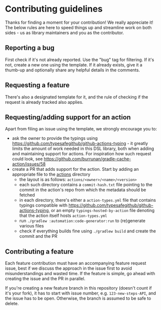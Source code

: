 # Contributing guidelines

Thanks for finding a moment for your contribution! We really appreciate it!
The below rules are here to speed things up and streamline work on both sides - us as library maintainers and you as the contributor.

## Reporting a bug

First check if it's not already reported. Use the "bug" tag for filtering.
If it's not, create a new one using the template. If it already exists, give it a thumb-up and optionally share any helpful details in the comments.

## Requesting a feature

There's also a designated template for it, and the rule of checking if the request is already tracked also applies.

## Requesting/adding support for an action

Apart from filing an issue using the template, we strongly encourage you to:
* ask the owner to provide the typings using https://github.com/typesafegithub/github-actions-typing - it greatly limits the amount of work needed in this DSL library, both when adding and maintaining support for actions. For inspiration how such request could look, see https://github.com/burrunan/gradle-cache-action/issues/58
* create a PR that adds support for the action. Start by adding an appropriate file to the [actions](actions) directory
  * the layout is as follows: `actions/<owner>/<name>/<version>`
  * each such directory contains a `commit-hash.txt` file pointing to the commit in the action's repo from which the metadata should be fetched
  * in each directory, there's either a `action-types.yml` file that contains typings compatible with https://github.com/typesafegithub/github-actions-typing, or an empty `typings-hosted-by-action` file denoting that the action itself hosts `action-types.yml`
  * run `./gradlew :automation:code-generator:run` to (re)generate various files
  * check if everything builds fine using `./gradlew build` and create the commit and the PR

## Contributing a feature

Each feature contribution must have an accompanying feature request issue, best if we discuss the approach in the issue first to avoid misunderstandings and wasted time. If the feature is simple, go ahead with creating the issue and the PR in parallel.

If you're creating a new feature branch in this repository (doesn't count if it's your fork), it has to start with issue number, e.g. `123-new-steps-API`, and the issue has to be open. Otherwise, the branch is assumed to be safe to delete.

